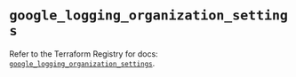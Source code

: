 # `google_logging_organization_settings`

Refer to the Terraform Registry for docs: [`google_logging_organization_settings`](https://registry.terraform.io/providers/hashicorp/google-beta/6.16.0/docs/resources/google_logging_organization_settings).
